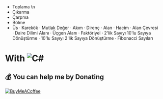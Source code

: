 ## 
* Toplama \n
* Çıkarma
* Çarpma
* Bölme
* Üs 
· Karekök 
· Mutlak Değer 
· Akım 
· Direnç
· Alan
· Hacim
· Alan Çevresi
· Daire Dilimi Alanı
· Üçgen Alanı
· Faktöriyel
· 2'lik Sayıyı 10'lu Sayıya Dönüştürme
· 10'lu Sayıyı 2'lik Sayıya Dönüştürme
· Fibonacci Sayıları


# With ![C#](https://img.shields.io/badge/c%23-%23239120.svg?style=for-the-badge&logo=c-sharp&logoColor=white)

  ## 💰 You can help me by Donating
  [![BuyMeACoffee](https://img.shields.io/badge/Buy%20Me%20a%20Coffee-ffdd00?style=for-the-badge&logo=buy-me-a-coffee&logoColor=black)](https://www.buymeacoffee.com/omicr0n) 
